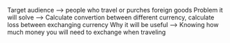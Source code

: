

Target audience --> people who travel or purches foreign goods
Problem it will solve --> Calculate convertion between different currency, calculate loss between exchanging currency
Why it will be useful --> Knowing how much money you will need to exchange when traveling